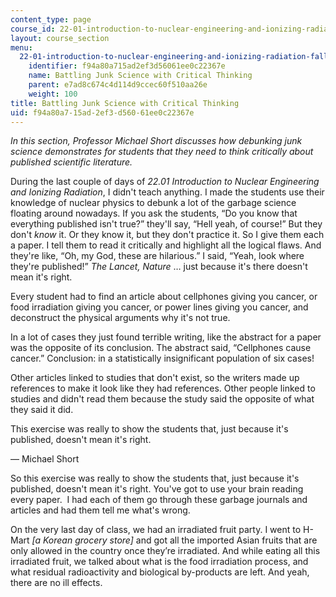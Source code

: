 ```yaml
---
content_type: page
course_id: 22-01-introduction-to-nuclear-engineering-and-ionizing-radiation-fall-2015
layout: course_section
menu:
  22-01-introduction-to-nuclear-engineering-and-ionizing-radiation-fall-2015:
    identifier: f94a80a715ad2ef3d56061ee0c22367e
    name: Battling Junk Science with Critical Thinking
    parent: e7ad8c674c4d114d9ccec60f510aa26e
    weight: 100
title: Battling Junk Science with Critical Thinking
uid: f94a80a7-15ad-2ef3-d560-61ee0c22367e
---
```


_In this section, Professor Michael Short discusses how debunking junk science demonstrates for students that they need to think critically about published scientific literature._

During the last couple of days of _22.01 Introduction to Nuclear Engineering and Ionizing Radiation_, I didn't teach anything. I made the students use their knowledge of nuclear physics to debunk a lot of the garbage science floating around nowadays. If you ask the students, “Do you know that everything published isn't true?” they'll say, “Hell yeah, of course!” But they don't _know_ it. Or they know it, but they don't practice it. So I give them each a paper. I tell them to read it critically and highlight all the logical flaws. And they're like, “Oh, my God, these are hilarious.” I said, “Yeah, look where they're published!” _The Lancet, Nature_ … just because it's there doesn't mean it's right.

Every student had to find an article about cellphones giving you cancer, or food irradiation giving you cancer, or power lines giving you cancer, and deconstruct the physical arguments why it's not true.

In a lot of cases they just found terrible writing, like the abstract for a paper was the opposite of its conclusion. The abstract said, “Cellphones cause cancer.” Conclusion: in a statistically insignificant population of six cases!

Other articles linked to studies that don't exist, so the writers made up references to make it look like they had references. Other people linked to studies and didn't read them because the study said the opposite of what they said it did.

This exercise was really to show the students that, just because it's published, doesn't mean it's right.

— Michael Short

So this exercise was really to show the students that, just because it's published, doesn't mean it's right. You've got to use your brain reading every paper.  I had each of them go through these garbage journals and articles and had them tell me what's wrong.

On the very last day of class, we had an irradiated fruit party. I went to H-Mart _\[a Korean grocery store\]_ and got all the imported Asian fruits that are only allowed in the country once they’re irradiated. And while eating all this irradiated fruit, we talked about what is the food irradiation process, and what residual radioactivity and biological by-products are left. And yeah, there are no ill effects.